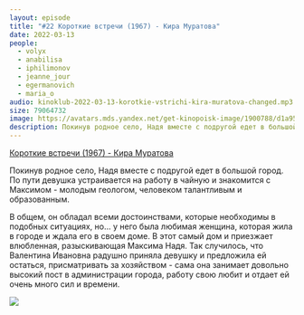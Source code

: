 ```yaml
---
layout: episode
title: "#22 Короткие встречи (1967) - Кира Муратова"
date: 2022-03-13
people:
  - volyx
  - anabilisa
  - iphilimonov
  - jeanne_jour
  - egermanovich
  - maria_o
audio: kinoklub-2022-03-13-korotkie-vstrichi-kira-muratova-changed.mp3
size: 79064732
image: https://avatars.mds.yandex.net/get-kinopoisk-image/1900788/d1a954ad-36bb-4431-8761-67b5752cdf66/600x
description: Покинув родное село, Надя вместе с подругой едет в большой город. По пути девушка устраивается на работу в чайную и знакомится с Максимом - молодым геологом, человеком талантливым и образованным. В общем, он обладал всеми достоинствами, которые необходимы в подобных ситуациях, но... у него была любимая женщина, которая жила в городе и ждала его в своем доме. В этот самый дом и приезжает влюбленная, разыскивающая Максима Надя. Так случилось, что Валентина Ивановна радушно приняла девушку и предложила ей остаться, присматривать за хозяйством - сама она занимает довольно высокий пост в администрации города, работу свою любит и отдает ей очень много сил и времени.
---
```


[Короткие встречи (1967) - Кира Муратова](https://www.kinopoisk.ru/film/44934/)

Покинув родное село, Надя вместе с подругой едет в большой город. По пути девушка устраивается на работу в чайную и знакомится с Максимом - молодым геологом, человеком талантливым и образованным.

В общем, он обладал всеми достоинствами, которые необходимы в подобных ситуациях, но... у него была любимая женщина, которая жила в городе и ждала его в своем доме. В этот самый дом и приезжает влюбленная, разыскивающая Максима Надя. Так случилось, что Валентина Ивановна радушно приняла девушку и предложила ей остаться, присматривать за хозяйством - сама она занимает довольно высокий пост в администрации города, работу свою любит и отдает ей очень много сил и времени.

![](https://avatars.mds.yandex.net/get-kinopoisk-image/1900788/d1a954ad-36bb-4431-8761-67b5752cdf66/600x)
